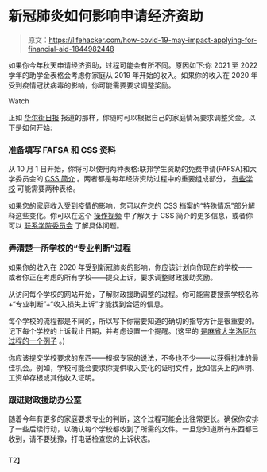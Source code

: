 # 新冠肺炎如何影响申请经济资助

> 原文：<https://lifehacker.com/how-covid-19-may-impact-applying-for-financial-aid-1844982448>

如果你今年秋天申请经济资助，过程可能会有所不同。原因如下:你 2021 至 2022 学年的助学金表格会考虑你家庭从 2019 年开始的收入。如果你的收入在 2020 年受到疫情冠状病毒的影响，你可能需要要求调整奖励。

Watch

正如 [华尔街日报](https://www.wsj.com/articles/college-financial-aid-what-parents-and-students-need-to-know-starting-oct-1-11599483601) 报道的那样，你随时可以根据自己的家庭情况要求调整奖金。以下是如何开始:

### **准备填写 FAFSA 和 CSS 资料**

从 10 月 1 日开始，你将可以使用两种表格:联邦学生资助的免费申请(FAFSA)和大学委员会的 [CSS 简介](https://cssprofile.collegeboard.org) 。两者都是每年经济资助过程中的重要组成部分， [有些学校](https://profile.collegeboard.org/profile/ppi/participatingInstitutions.aspx) 可能需要两种表格。

如果您的家庭收入受到疫情的影响，您可以在您的 CSS 档案的“特殊情况”部分解释这些变化。你可以在这个 [操作视频](https://secure-media.collegeboard.org/misc/css-profile/cssprofile-tutorial/index.html) 中了解关于 CSS 简介的更多信息，或者你可以 [联系学院委员会](https://finaid.collegeboard.org/cssprofile-student/s/?tabset-485c5=2) 了解具体问题。

### 弄清楚一所学校的“专业判断”过程

如果你的收入在 2020 年受到新冠肺炎的影响，你应该计划向你现在的学校——或者你正在考虑的所有学校——提交上诉，要求调整财政援助奖励。

从访问每个学校的网站开始，了解财政援助调整的过程。你可能需要搜索学校名称+“专业判断”+“收入损失上诉”才能找到合适的信息。

每个学校的流程都是不同的，所以写下你需要知道的确切的指导方针是很重要的。记下每个学校的上诉截止日期，并考虑设置一个提醒。(这里的 [是麻省大学洛厄尔过程的一个例子](https://www.uml.edu/thesolutioncenter/financial-aid/Receiving-Aid/Special-Circumstances/PJ_Income_Info.aspx) 。)

你应该提交学校要求的东西——根据专家的说法，不多也不少——以获得批准的最佳机会。例如，学校可能会要求你提供收入变化的证明文件，比如信头上的声明、工资单存根或其他收入证明。

### 跟进财政援助办公室

随着今年有更多的家庭要求专业的判断，这个过程可能会比往常更长。确保你安排了一些后续行动，以确认每个学校都收到了所需的文件。一旦您知道所有东西都已收到，请不要犹豫，打电话检查您的上诉状态。

### 

T2】